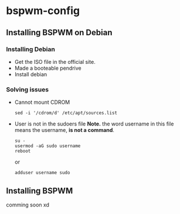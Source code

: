 # bspwm-config
## Installing BSPWM on Debian
### Installing Debian
- Get the ISO file in the official site.
- Made a booteable pendrive
- Install debian
### Solving issues
- Cannot mount CDROM

  ```
  sed -i '/cdrom/d' /etc/apt/sources.list
  ```
- User is not in the sudoers file
  **Note.** the word username in this file means the username, **is not a command**. 
  ```
  su -
  usermod -aG sudo username
  reboot
  ```
  or

  ```
  adduser username sudo
  ```
 ## Installing BSPWM
  comming soon xd

